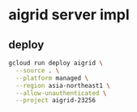 # aigrid server impl

## deploy

```bash
gcloud run deploy aigrid \
  --source . \
  --platform managed \
  --region asia-northeast1 \
  --allow-unauthenticated \
  --project aigrid-23256
```
